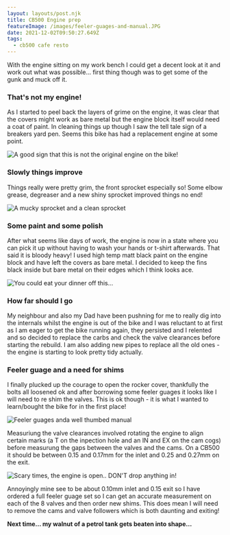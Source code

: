 ```yaml
---
layout: layouts/post.njk
title: CB500 Engine prep 
featureImage: /images/feeler-guages-and-manual.JPG
date: 2021-12-02T09:50:27.649Z
tags:
  - cb500 cafe resto
---
```


With the engine sitting on my work bench I could get a decent look at it and work out what was possible... first thing though was to get some of the gunk and muck off it.

### That's not my engine! 

As I started to peel back the layers of grime on the engine, it was clear that the covers might work as bare metal but the engine block itself would need a coat of paint. In cleaning things up though I saw the tell tale sign of a breakers yard pen. Seems this bike has had a replacement engine at some point. 

![A good sign that this is not the original engine on the bike!](/images/breakers-yard-sign.JPG "A good sign that this is not the original engine on the bike!")

### Slowly things improve 

Things really were pretty grim, the front sprocket especially so! Some elbow grease, degreaser and a new shiny sprocket improved things no end!

![A mucky sprocket and a clean sprocket](/images/mucky-clean-cog.JPG "A mucky sprocket and a clean sprocket")

### Some paint and some polish 

After what seems like days of work, the engine is now in a state where you can pick it up without having to wash your hands or t-shirt afterwards. That said it is bloody heavy! I used high temp matt black paint on the engine block and have left the covers as bare metal. I decided to keep the fins black inside but bare metal on their edges which I think looks ace. 

![You could eat your dinner off this...](/images/clean-engine.JPG "You could eat your dinner off this...")


### How far should I go

My neighbour and also my Dad have been pushning for me to really dig into the internals whilst the engine is out of the bike and I was reluctant to at first as I am eager to get the bike running again, they persisted and I relented and so decided to replace the carbs and check the valve clearances before starting the rebuild. I am also adding new pipes to replace all the old ones - the engine is starting to look pretty tidy actually. 

### Feeler guage and a need for shims

I finally plucked up the courage to open the rocker cover, thankfully the bolts all loosened ok and after borrowing some feeler guages it looks like I will need to re shim the valves.  This is ok though - it is what I wanted to learn/bought the bike for in the first place! 

![Feeler guages anda well thumbed manual  ](/images/feeler-guages-and-manual.JPG "Feeler guages anda well thumbed manual ")

Measuriung the valve clearances involved rotating the engine to align certain marks (a T on the inpection hole and an IN and EX on the cam cogs) before measurung the gaps between the valves and the cams. On a CB500 it should be between 0.15 and 0.17mm for the inlet and 0.25 and 0.27mm on the exit. 

![Scary times, the engine is open.. DON'T drop anything in!](/images/engine-open.JPG "Scary times, the engine is open.. DON'T drop anything in!")


Annoyingly mine see to be about 0.10mm inlet and 0.15 exit so I have ordered a full feeler guage set so I can get an accurate measurement on each of the 8 valves and then order new shims. This does mean I will need to remove the cams and valve followers which is both daunting and exiting!

**Next time... my walnut of a petrol tank gets beaten into shape...**
